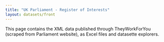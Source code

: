 ```yaml
---
title: "UK Parliament - Register of Interests"
layout: datasets/front
---
```


This page contains the XML data published through TheyWorkForYou (scraped from Parliament website), as Excel files and datasette explorers.